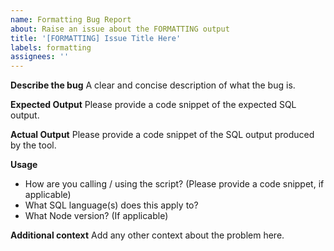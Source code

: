 ```yaml
---
name: Formatting Bug Report
about: Raise an issue about the FORMATTING output
title: '[FORMATTING] Issue Title Here'
labels: formatting
assignees: ''
---
```


**Describe the bug**
A clear and concise description of what the bug is.

**Expected Output**
Please provide a code snippet of the expected SQL output.

**Actual Output**
Please provide a code snippet of the SQL output produced by the tool.

**Usage**

- How are you calling / using the script? (Please provide a code snippet, if applicable)
- What SQL language(s) does this apply to?
- What Node version? (If applicable)

**Additional context**
Add any other context about the problem here.

